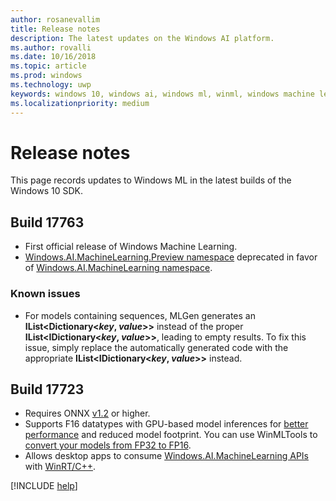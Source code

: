 ```yaml
---
author: rosanevallim
title: Release notes
description: The latest updates on the Windows AI platform.
ms.author: rovalli
ms.date: 10/16/2018
ms.topic: article
ms.prod: windows
ms.technology: uwp
keywords: windows 10, windows ai, windows ml, winml, windows machine learning
ms.localizationpriority: medium
---
```


# Release notes

This page records updates to Windows ML in the latest builds of the Windows 10 SDK.

## Build 17763

* First official release of Windows Machine Learning.
* [Windows.AI.MachineLearning.Preview namespace](https://docs.microsoft.com/uwp/api/windows.ai.machinelearning.preview) deprecated in favor of [Windows.AI.MachineLearning namespace](https://docs.microsoft.com/uwp/api/windows.ai.machinelearning).

### Known issues

* For models containing sequences, MLGen generates an **IList&lt;Dictionary&lt;*key*, *value*&gt;&gt;** instead of the proper **IList&lt;IDictionary&lt;*key*, *value*&gt;&gt;**, leading to empty results. To fix this issue, simply replace the automatically generated code with the appropriate **IList&lt;IDictionary&lt;*key*, *value*&gt;&gt;** instead.

## Build 17723

- Requires ONNX [v1.2](https://github.com/onnx/onnx/tree/rel-1.2.2) or higher.
- Supports F16 datatypes with GPU-based model inferences for [better performance](performance-memory.md) and reduced model footprint. You can use WinMLTools to [convert your models from FP32 to FP16](convert-model-winmltools.md#convert-to-floating-point-16).
- Allows desktop apps to consume [Windows.AI.MachineLearning APIs](https://docs.microsoft.com/uwp/api/windows.ai.machinelearning) with [WinRT/C++](https://docs.microsoft.com/windows/uwp/cpp-and-winrt-apis/).

[!INCLUDE [help](includes/get-help.md)]